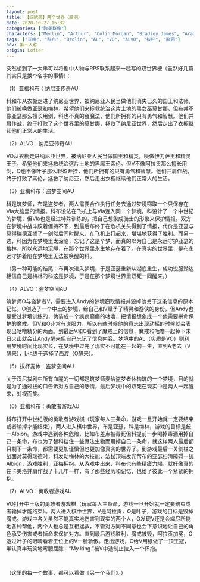 ```yaml
---
layout: post
title: 【综欧美】两个世界（脑洞）
date: 2020-10-27 15:32
categories: ["欧美群像"]
characters: ["Merlin", "Arthur", "Colin Morgan", "Bradley James", "Aragorn", "Legolas", "Viggo Mortensen", "Orlando Bloom", "Hannibal Lector", "Will Graham", "Mads Mikkelsen", "Hugh Dancy"]
tags: ["亚梅", "科布", "Brolin", "AL", "VO", "ALVO", "拔杯", "脑洞"]
pov: 第三人称
origin: Lofter
---
```


突然想到了一大串可以将剧中人物与RPS联系起来一起写的双世界梗（虽然好几篇其实只是换个名字的事情）：

（1）亚梅科布：纳尼亚传奇AU

科和布从衣橱走进了纳尼亚世界，被纳尼亚人民当做他们消失已久的国王和法师，他们被唤做亚瑟和梅林，希望他们来拯救统治这片土地的黑女巫莫甘娜。但布并不像亚瑟那么擅长用剑，科也不真的会魔法，他们所拥有的只有勇气和智慧。他们并肩作战，终于打败了这个世界里的莫甘娜，拯救了纳尼亚世界，然后走出了衣橱继续他们正常人的生活。

（2）ALVO：纳尼亚传奇AU

VO从衣橱走进纳尼亚世界，被纳尼亚人民当做国王和精灵，唤做伊力萨王和精灵王子，希望他们来拯救统治这片土地的黑魔王索伦。但V不像阿拉贡那么擅长用剑，O也不像叶子那么轻盈开挂，他们所拥有的只有勇气和智慧。他们并肩作战，终于打败了索伦，拯救了纳尼亚，然后走出衣橱继续他们正常人的生活。

（3）亚梅科布：盗梦空间AU

科是筑梦师，布是盗梦者，两人需要合作执行任务去通过梦境窃取一个只保存在Vla大脑里的情报。科布设法在飞机上与Vla连入同一个梦境，科设计了一个中世纪的梦境，但Vla也是经过特殊训练的，把自己想象成骑士的形象来保护情报。双方在梦境中战斗胶着僵持不下，到最后布终于在危机关头得到了情报，代价是亚瑟与莫得瑞德互捅了一剑然后同时醒来，在飞机上打起来，堪堪地获得了胜利。而另一边，科因为在梦境里太深陷，忘记了这是个梦，而真的以为自己是永远守护亚瑟的梅林，所以永远地沉睡，在那个世界里永生地存在着了。在真实的世界里，是布永远守护着陷在梦境里无法被唤醒的科。

（另一种可能的结尾：布再次进入梦境，于是亚瑟重新从湖底重生，成功说服湖边相信自己是梅林的科这是梦境，于是在那个梦境世界里双死一同醒来。）

（4）ALVO：盗梦空间AU

筑梦师O与盗梦者V，需要进入Andy的梦境窃取情报并毁掉他关于这条信息的原本记忆。O创造了一个中土的梦境，给自己和V赋予了精灵和游侠的身份，但Andy也是受过梦境训练的，伪装成一个疯疯癫癫的咕噜，把情报想象成一个他需要拼命保护的魔戒。但V和O非常有说服力，所以有些时候他的意志出现动摇的时候就会表现出咕噜精分的两面。到最后V和O看到了魔戒上的信息，魔戒和咕噜一起掉下末日火山就会让Andy醒来但自己忘记了信息内容。梦境中的AL（实质是VO）则利用梦境时间比现实长，在梦境中过完了现实不可能在一起的一生，直到A老去（V醒来），L也终于选择了西渡（O醒来）。

（5）拔杯麦休：盗梦空间AU

关于汉尼拔剧中所有血腥的一切都是筑梦师麦给盗梦者休构筑的一个梦境，目的就是为了通过拔的口告诉对方自己的感情，最后梦境中的双死在现实中是两人一起醒来，对视而笑。

（6）亚梅科布：勇敢者游戏AU

科布打开中世纪版的勇敢者游戏棋（玩家每人三条命，游戏一旦开始就一定要结束或者输掉才能结束）。两人进入棋中世界，布是亚瑟，科是梅林，游戏的目标是统一Albion。游戏中遇到各种危险，比如布差点被毒死但科提前一步喝掉毒酒用掉自己一条命，布也为了替科挡住一些魔法生物而用掉自己一条命，就这样两人最后都只剩下一条命，都需要更加谨慎但也更加像真实的世界了。到游戏最后一关剑栏之战面对莫得瑞德时，科发动梅林的大技能，法杖顶端发光帮布的亚瑟扫清障碍一统Albion，游戏胜利，亚梅拥抱。从游戏中出来，科布也有些精疲力竭，就好像真的在卡美洛并肩作战了十几年一样，有了那些经历和记忆，也给了彼此一个紧紧的拥抱。

（7）ALVO：勇敢者游戏AU

VO打开中土版的勇敢者游戏棋（玩家每人三条命，游戏一旦开始就一定要结束或者输掉才能结束）。两人进入棋中世界，V是阿拉贡，O是叶子，游戏的目标是毁掉魔戒。游戏中各关虽然不能真实地伤害到现实的两个人，O发现V还是会竭尽所能地各种帮他，两个人也总是互相拯救，不管对方同不同意也会下意识地让自己的角色承受伤害或者掉命来保护对方。直到最后游戏胜利，魔戒被毁，阿拉贡加冕，O透过叶子的眼睛看着王位上的V一脸骄傲。走出游戏，O给V用纸做了一顶王冠，半认真半玩笑地弯腰屈膝：“My king.”被V中途制止拉入一个怀抱。

<br>

（这里的每一个故事，都可以看做《另一个我们》。）